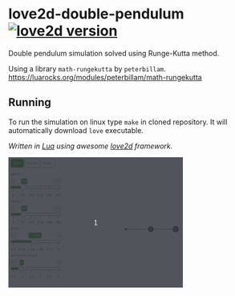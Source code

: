 # love2d-double-pendulum [![love2d version](https://img.shields.io/badge/L%C3%96VE-11.3-27a9e0?labelColor=e74999&style=flat-square)](https://love2d.org)

Double pendulum simulation solved using Runge-Kutta method.

Using a library `math-rungekutta` by `peterbillam`.
https://luarocks.org/modules/peterbillam/math-rungekutta

## Running
To run the simulation on linux type `make` in cloned repository. It will automatically download `love` executable.

*Written in [Lua](https://www.lua.org/) using awesome [love2d](https://love2d.org/) framework.*

![Pendulum in action](animation.gif)
